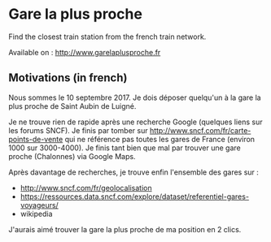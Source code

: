 # Gare la plus proche

Find the closest train station from the french train network.

Available on : http://www.garelaplusproche.fr

## Motivations (in french)

Nous sommes le 10 septembre 2017. Je dois déposer quelqu'un à la gare la plus proche de Saint Aubin de Luigné.

Je ne trouve rien de rapide après une recherche Google (quelques liens sur les forums SNCF). Je finis par tomber sur http://www.sncf.com/fr/carte-points-de-vente qui ne référence pas toutes les gares de France (environ 1000 sur 3000-4000). Je finis tant bien que mal par trouver une gare proche (Chalonnes) via Google Maps.

Après davantage de recherches, je trouve enfin l'ensemble des gares sur :
- http://www.sncf.com/fr/geolocalisation
- https://ressources.data.sncf.com/explore/dataset/referentiel-gares-voyageurs/
- wikipedia

J'aurais aimé trouver la gare la plus proche de ma position en 2 clics.
